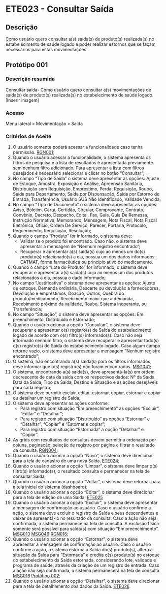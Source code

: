 # ETE023 - Consultar Saída

## Descrição
Como usuário quero consultar a(s) saída(s) de produto(s) realizada(s) no estabelecimento de saúde logado e poder realizar estornos que se façam necessários para estas movimentações. <!-- Documento não informa qual deixa e qual apaga. Este é o que estava neste arquivo md e, possivelmente, é o antigo: Como usuário quero consultar a(s) saída(s) de produto(s) realizada(s) no estabelecimento de saúde logado -->

## Protótipo 001
### Descrição resumida 
Consultar saída- Como usuário quero consultar a(s) movimentações de saída(s) de produto(s) realizada(s) no estabelecimento de saúde logado.
[Inserir imagem] <!-- ![alt text](../imagens/ete-023-prot-001.png) -->

### Acesso 
Menu lateral > Movimentação > Saída 

### Critérios de Aceite 
1. O usuário somente poderá acessar a funcionalidade caso tenha permissão. [RGN001](DocumentoDeRegrasv2.md#rgn001);
2. Quando o usuário acessar a funcionalidade, o sistema apresenta os filtros de pesquisa e a lista de resultados é apresentada previamente sem nenhum filtro adicionado. Para apresentar a lista com filtros desejados é necessário selecionar e clicar no botão “Consultar”; 
3. No campo “Tipo de Saída” o sistema deve apresentar as opções: Ajuste de Estoque, Amostra, Exposição e Análise, Apreensão Sanitária, Distribuição sem Requisição, Empréstimo, Perda, Requisição, Roubo, Saída para Departamento, Saída por Dispensação, Saída por Estorno de Entrada, Transferência, Usuário SUS Não Identificado, Validade Vencida; <!-- Não alterou, mas já está apresentado em “Campos” , DEVE APAGAR? -->
4. No campo “Tipo de Documento” o sistema deve apresentar as opções: Aviso, Boletim, Carta, Certidão, Circular, Comprovante, Contrato, Convênio, Decreto, Despacho, Edital, Fax, Guia, Guia De Remessa, Instrução Normativa, Memorando, Mensagem, Nota Fiscal, Nota Fiscal Eletrônica, Ofício, Ordem De Serviço, Parecer, Portaria, Protocolo, Requerimento, Requisição, Resolução; <!-- Não alterou, mas já está apresentado em “Campos”, DEVE APAGAR?  -->
5. Quando o campo “Produto” for informado, o sistema deve: 
      * Validar se o produto foi encontrado. Caso não, o sistema deve apresentar a mensagem de “Nenhum registro encontrado”; 
      * Recuperar e apresentar a(s) saída(s) cujo ao menos um do(s) produto(s) relacionado(s) a ela, possua um dos dados informados: CATMAT, forma farmacêutica ou princípio ativo do medicamento.  
6. Quando o campo “Lote do Produto” for informado, o sistema deve recuperar e apresentar a(s) saída(s) cujo ao menos um dos produtos relacionados a ela, possua o dado informado; 
7. No campo “Justificativa” o sistema deve apresentar as opções: Ajuste de estoque, Demanda ordinária,  Descarte ou devolução a fornecedores, Devolução e empréstimos, Doação, Outros, Quebra do produto/medicamento, Recebimento maior que a demanda, Recebimento próximo da validade, Roubo, Sistema inoperante, ou Transferência;
8. No campo “Situação”, o sistema deve apresentar as opções: Em preenchimento, Distribuído e Estornado; 
9. Quando o usuário acionar a opção “Consultar”, o sistema deve recuperar e apresentar o(s) registro(s) de Saída do estabelecimento logado de acordo com o(s) filtro(s) informado(s). Caso não seja informado nenhum filtro, o sistema deve recuperar e apresentar todo(s) o(s) registro(s) de Saída do estabelecimento logado. Caso algum campo retorne vazio, o sistema deve apresentar a mensagem “Nenhum registro encontrado”;  
10. O sistema, não encontrando a(s) saída(s) para os filtros informados, deve informar que o(s) registro(s) não foram encontrados. [MSG041](DocumentoDeMensagensv2.md#msg041);
11. O sistema, encontrando a(s) saída(s), deve apresentá-la(s) em ordem decrescente de data da saída com os respectivos dados: Nº da Saída, Data da Saída, Tipo da Saída, Destino e Situação e as ações desejáveis para cada registro; 
12. O sistema deve permitir excluir, editar, estornar, copiar, estornar e copiar ou detalhar um registro de Saída;  
13. O sistema deve apresentar as ações conforme: 
    * Para registro com situação “Em preenchimento” as opções “Excluir”, “Editar” e “Detalhar”; 
    * Para registro com situação “Distribuído” as opções “Estornar” e “Detalhar”, “Copiar” e “Estornar e copiar”; 
    * Para registro com situação “Estornada” a opção “Detalhar” e “Copiar”. 
14. As grids com resultados de consultas devem permitir a ordenação por coluna, paginação, seleção de registro por página e filtrar o resultado da consulta. [RGN004](DocumentoDeRegrasv2.md#rgn004);
15. Quando o usuário acionar a opção “Novo”, o sistema deve direcionar para a tela de cadastro de uma nova Saída. [ETE024](ETE024.md); 
16. Quando o usuário acionar a opção “Limpar”, o sistema deve limpar o(s) filtro(s) informado(s), o resultado consulta e permanecer na tela de consultar Saída;  
17. Quando o usuário acionar a opção “Voltar”, o sistema deve retornar para a tela inicial do sistema (dashboard); 
18. Quando o usuário acionar a opção “Editar”, o sistema deve direcionar para a tela de edição de uma Saída; [ETE025](ETE025.md) 
19. Quando o usuário acionar a opção “Excluir”, o sistema deve apresentar a mensagem de confirmação ao usuário. Caso o usuário confirme a ação, o sistema deve excluir o registro da Saída e seus descendentes e deixar de apresentá-lo no resultado da consulta. Caso a ação não seja confirmada, o sistema permanece na tela de consulta. A exclusão física somente será possível para saída(s) com situação “Em preenchimento”. [MSG010](DocumentoDeMensagensv2.md#msg010) [MSG046](DocumentoDeMensagensv2.md#msg046) [RGN016](DocumentoDeRegrasv2.md#rgn016); 
20. Quando o usuário acionar a opção “Estornar”, o sistema deve apresentar a mensagem de confirmação ao usuário. Caso o usuário confirme a ação, o sistema estorna a Saída do(s) produto(s), altera a situação da Saída para “Estornada” e credita o(s) produto(s) no estoque do estabelecimento da Saída estornada, considerando lote, validade e programa de saúde, através da criação de um registro de entrada. Caso a ação não seja confirmada, o sistema permanecerá na tela de consulta. [MSG016](DocumentoDeMensagensv2.md#msg016) [Protótipo 002](ETE023.md#prototipo-002);
21. Quando o usuário acionar a opção “Detalhar”, o sistema deve direcionar para a tela de detalhamento dos dados da Saída. [ETE026](ETE026.md).

